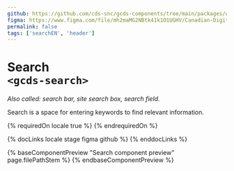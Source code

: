 ```yaml
---
github: https://github.com/cds-snc/gcds-components/tree/main/packages/web/src/components/gcds-search
figma: https://www.figma.com/file/mh2maMG2NBtk41k1O1UGHV/Canadian-Digital-Service%E2%80%A8---GC-Design-System?type=design&node-id=7301-1409&mode=design&t=yMaP24b3Wfu5x6t5-0
permalink: false
tags: ['searchEN', 'header']
---
```


# Search <br>`<gcds-search>`

_Also called: search bar, site search box, search field._

Search is a space for entering keywords to find relevant information.

{% requiredOn locale true %}
{% endrequiredOn %}

{% docLinks locale stage figma github %}
{% enddocLinks %}

{% baseComponentPreview "Search component preview" page.filePathStem %}
{% endbaseComponentPreview %}
